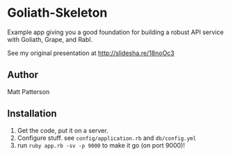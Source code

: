 # Goliath-Skeleton

Example app giving you a good foundation for building a robust API
service with Goliath, Grape, and Rabl.

See my original presentation at http://slidesha.re/18noOc3

## Author

Matt Patterson

## Installation

1. Get the code, put it on a server.
2. Configure stuff. see `config/application.rb` and `db/config.yml`
3. run `ruby app.rb -sv -p 9000` to make it go (on port 9000)!
